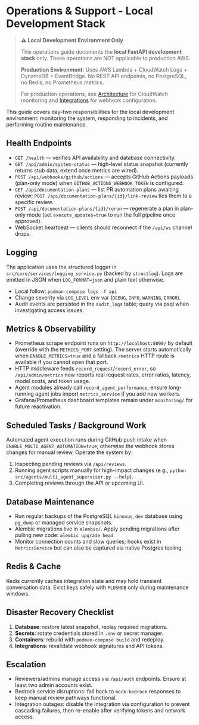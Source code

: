 # Operations & Support - Local Development Stack

> **⚠️ Local Development Environment Only**
>
> This operations guide documents the **local FastAPI development stack** only. These operations are NOT applicable to production AWS.
>
> **Production Environment**: Uses AWS Lambda + CloudWatch Logs + DynamoDB + EventBridge. No REST API endpoints, no PostgreSQL, no Redis, no Prometheus metrics.
>
> For production operations, see [Architecture](../architecture.md) for CloudWatch monitoring and [Integrations](../integrations.md) for webhook configuration.

This guide covers day-two responsibilities for the local development environment: monitoring the system, responding to incidents, and performing routine maintenance.

## Health Endpoints
- `GET /health` — verifies API availability and database connectivity.
- `GET /api/admin/system-status` — high-level status snapshot (currently returns stub data; extend once metrics are wired).
- `POST /api/webhooks/github/actions` — accepts GitHub Actions payloads (plan-only mode) when `GITHUB_ACTIONS_WEBHOOK_TOKEN` is configured.
- `GET /api/documentation-plans` — list PR automation plans awaiting review; `POST /api/documentation-plans/{id}/link-review` ties them to a specific review.
- `POST /api/documentation-plans/{id}/rerun` — regenerate a plan in plan-only mode (set `execute_updates=true` to run the full pipeline once approved).
- WebSocket heartbeat — clients should reconnect if the `/api/ws` channel drops.

## Logging
The application uses the structured logger in `src/core/services/logging_service.py` (backed by `structlog`). Logs are emitted in JSON when `LOG_FORMAT=json` and plain text otherwise.

- Local follow: `podman-compose logs -f api`
- Change severity via `LOG_LEVEL` env var (`DEBUG`, `INFO`, `WARNING`, `ERROR`).
- Audit events are persisted in the `audit_logs` table; query via psql when investigating access issues.

## Metrics & Observability
- Prometheus scrape endpoint runs on `http://localhost:8090/` by default (override with the `METRICS_PORT` setting). The server starts automatically when `ENABLE_METRICS=true` and a fallback `/metrics` HTTP route is available if you cannot open that port.
- HTTP middleware feeds `record_request`/`record_error`, so `/api/admin/metrics` now reports real request rates, error ratios, latency, model costs, and token usage.
- Agent modules already call `record_agent_performance`; ensure long-running agent jobs import `metrics_service` if you add new workers.
- Grafana/Prometheus dashboard templates remain under `monitoring/` for future reactivation.

## Scheduled Tasks / Background Work
Automated agent execution runs during GitHub push intake when `ENABLE_MULTI_AGENT_AUTOMATION=true`; otherwise the webhook stores changes for manual review. Operate the system by:
1. Inspecting pending reviews via `/api/reviews`.
2. Running agent scripts manually for high-impact changes (e.g., `python src/agents/multi_agent_supervisor.py --help`).
3. Completing reviews through the API or upcoming UI.

## Database Maintenance
- Run regular backups of the PostgreSQL `kinexus_dev` database using `pg_dump` or managed service snapshots.
- Alembic migrations live in `alembic/`. Apply pending migrations after pulling new code: `alembic upgrade head`.
- Monitor connection counts and slow queries; hooks exist in `MetricsService` but can also be captured via native Postgres tooling.

## Redis & Cache
Redis currently caches integration state and may hold transient conversation data. Evict keys safely with `FLUSHDB` only during maintenance windows.

## Disaster Recovery Checklist
1. **Database**: restore latest snapshot, replay required migrations.
2. **Secrets**: rotate credentials stored in `.env` or secret manager.
3. **Containers**: rebuild with `podman-compose build` and redeploy.
4. **Integrations**: revalidate webhook signatures and API tokens.

## Escalation
- Reviewers/admins manage access via `/api/auth` endpoints. Ensure at least two admin accounts exist.
- Bedrock service disruptions: fall back to `mock-bedrock` responses to keep manual review pathways functional.
- Integration outages: disable the integration via configuration to prevent cascading failures, then re-enable after verifying tokens and network access.
